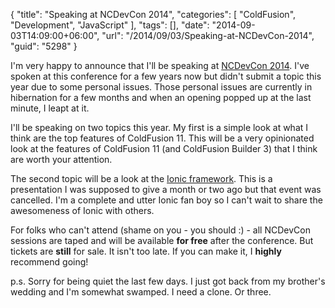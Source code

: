 {
	"title": "Speaking at NCDevCon 2014",
	"categories": [
		"ColdFusion",
		"Development",
		"JavaScript"
	],
	"tags": [],
	"date": "2014-09-03T14:09:00+06:00",
	"url": "/2014/09/03/Speaking-at-NCDevCon-2014",
	"guid": "5298"
}

<p>
I'm very happy to announce that I'll be speaking at <a href="http://ncdevcon.com/">NCDevCon 2014</a>. I've spoken at this conference for a few years now but didn't submit a topic this year due to some personal issues. Those personal issues are currently in hibernation for a few months and when an opening popped up at the last minute, I leapt at it. 
</p>

<p>
I'll be speaking on two topics this year. My first is a simple look at what I think are the top features of ColdFusion 11. This will be a very opinionated look at the features of ColdFusion 11 (and ColdFusion Builder 3) that I think are worth your attention.
</p>

<p>
The second topic will be a look at the <a href="http://ionicframework.com/">Ionic framework</a>. This is a presentation I was supposed to give a month or two ago but that event was cancelled. I'm a complete and utter Ionic fan boy so I can't wait to share the awesomeness of Ionic with others.
</p>

<p>
For folks who can't attend (shame on you - you should :) - all NCDevCon sessions are taped and will be available <strong>for free</strong> after the conference. But tickets are <strong>still</strong> for sale. It isn't too late. If you can make it, I <strong>highly</strong> recommend going!
</p>

<p>
p.s. Sorry for being quiet the last few days. I just got back from my brother's wedding and I'm somewhat swamped. I need a clone. Or three.
</p>